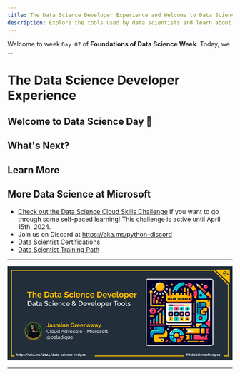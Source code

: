 ```yaml
---
title: The Data Science Developer Experience and Welcome to Data Science Day
description: Explore the tools used by data scientists and learn about what to expect at Data Science day.
---
```


Welcome to week  `Day 07` of **Foundations of Data Science Week**. Today, we ...

# The Data Science Developer Experience 

## Welcome to Data Science Day 🎉

## What's Next?

## Learn More

## More Data Science at Microsoft

- [Check out the Data Science Cloud Skills Challenge](https://aka.ms/python/DataScienceDay/CSC) if you want to go through some self-paced learning! This challenge is active until April 15th, 2024.
- Join us on Discord at https://aka.ms/python-discord
- [Data Scientist Certifications](https://learn.microsoft.com/credentials/certifications/roles/data-scientist)
- [Data Scientist Training Path](https://learn.microsoft.com/training/career-paths/data-scientist)

<!-- for DEV.TO
---
title: The Data Science Developer Experience
published: false
description:
tags: data science, machine learning, python
series: 14 Days of Data Science
canonical_url: https://aka.ms/
cover_image: 
--- -->

---

![Banner For Week 1 Post 7](./img/banners/DataScienceDay-Foundations-7.png)

---